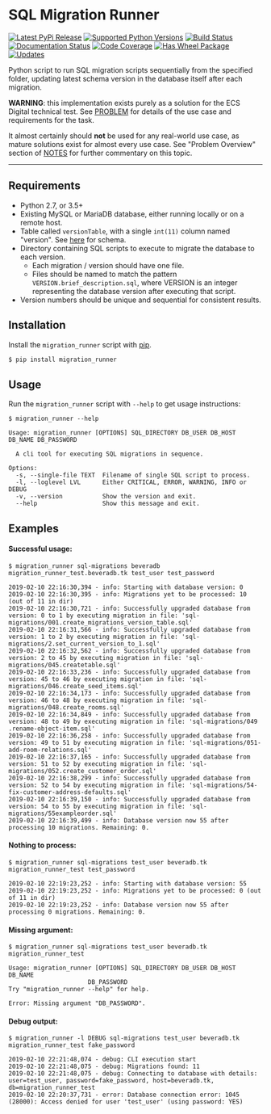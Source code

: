 # SQL Migration Runner

[![Latest PyPi Release](https://img.shields.io/pypi/v/migration_runner.svg)](https://pypi.python.org/pypi/migration_runner)
[![Supported Python Versions](https://img.shields.io/pypi/pyversions/migration_runner.svg?style=flat)](https://pypi.python.org/pypi/migration_runner)
[![Build Status](https://img.shields.io/travis/beveradb/migration_runner.svg)](https://travis-ci.org/beveradb/migration_runner)
[![Documentation Status](https://readthedocs.org/projects/migration_runner/badge/?version=latest)](https://migration_runner.readthedocs.io/en/latest/?badge=latest)
[![Code Coverage](https://coveralls.io/repos/github/beveradb/migration_runner/badge.svg?branch=master)](https://coveralls.io/github/beveradb/migration_runner?branch=master)
[![Has Wheel Package](https://img.shields.io/pypi/wheel/migration_runner.svg)](https://pypi.org/project/migration_runner/#files)
[![Updates](https://pyup.io/repos/github/beveradb/migration_runner/shield.svg)](https://pyup.io/repos/github/beveradb/migration_runner/)

Python script to run SQL migration scripts sequentially from the specified folder,
updating latest schema version in the database itself after each migration.

**WARNING**: this implementation exists purely as a solution for the ECS Digital technical test.
See [PROBLEM](https://github.com/beveradb/migration_runner/blob/master/PROBLEM.md) 
for details of the use case and requirements for the task.

It almost certainly should **not** be used for any real-world use case, as mature solutions
exist for almost every use case. See "Problem Overview" section of [NOTES](https://github.com/beveradb/migration_runner/blob/master/NOTES.md) 
for further commentary on this topic. 

------------------------

## Requirements

* Python 2.7, or 3.5+
* Existing MySQL or MariaDB database, either running locally or on a remote host.
* Table called `versionTable`, with a single `int(11)` column named "version". See [here](https://github.com/beveradb/migration_runner/blob/master/sql-migrations/001.create_migrations_version_table.sql) for schema.
* Directory containing SQL scripts to execute to migrate the database to each version.
   * Each migration / version should have one file.
   * Files should be named to match the pattern `VERSION.brief_description.sql`,
     where VERSION is an integer representing the database version after executing that script.
* Version numbers should be unique and sequential for consistent results.

## Installation

Install the `migration_runner` script with [pip](https://packaging.python.org/tutorials/installing-packages/).

```sh
$ pip install migration_runner
```

## Usage

Run the `migration_runner` script with `--help` to get usage instructions:

```
$ migration_runner --help

Usage: migration_runner [OPTIONS] SQL_DIRECTORY DB_USER DB_HOST DB_NAME DB_PASSWORD

  A cli tool for executing SQL migrations in sequence.

Options:
  -s, --single-file TEXT  Filename of single SQL script to process.
  -l, --loglevel LVL      Either CRITICAL, ERROR, WARNING, INFO or DEBUG
  -v, --version           Show the version and exit.
  --help                  Show this message and exit.
```

## Examples

#### Successful usage:
```
$ migration_runner sql-migrations beveradb migration_runner_test.beveradb.tk test_user test_password

2019-02-10 22:16:30,394 - info: Starting with database version: 0
2019-02-10 22:16:30,395 - info: Migrations yet to be processed: 10 (out of 11 in dir)
2019-02-10 22:16:30,721 - info: Successfully upgraded database from version: 0 to 1 by executing migration in file: 'sql-migrations/001.create_migrations_version_table.sql'
2019-02-10 22:16:31,566 - info: Successfully upgraded database from version: 1 to 2 by executing migration in file: 'sql-migrations/2.set_current_version_to_1.sql'
2019-02-10 22:16:32,562 - info: Successfully upgraded database from version: 2 to 45 by executing migration in file: 'sql-migrations/045.createtable.sql'
2019-02-10 22:16:33,236 - info: Successfully upgraded database from version: 45 to 46 by executing migration in file: 'sql-migrations/046.create_seed_items.sql'
2019-02-10 22:16:34,173 - info: Successfully upgraded database from version: 46 to 48 by executing migration in file: 'sql-migrations/048.create_rooms.sql'
2019-02-10 22:16:34,849 - info: Successfully upgraded database from version: 48 to 49 by executing migration in file: 'sql-migrations/049 .rename-object-item.sql'
2019-02-10 22:16:36,258 - info: Successfully upgraded database from version: 49 to 51 by executing migration in file: 'sql-migrations/051-add-room-relations.sql'
2019-02-10 22:16:37,165 - info: Successfully upgraded database from version: 51 to 52 by executing migration in file: 'sql-migrations/052.create_customer_order.sql'
2019-02-10 22:16:38,299 - info: Successfully upgraded database from version: 52 to 54 by executing migration in file: 'sql-migrations/54-fix-customer-address-defaults.sql'
2019-02-10 22:16:39,150 - info: Successfully upgraded database from version: 54 to 55 by executing migration in file: 'sql-migrations/55exampleorder.sql'
2019-02-10 22:16:39,499 - info: Database version now 55 after processing 10 migrations. Remaining: 0.
```

#### Nothing to process:
```
$ migration_runner sql-migrations test_user beveradb.tk migration_runner_test test_password

2019-02-10 22:19:23,252 - info: Starting with database version: 55
2019-02-10 22:19:23,252 - info: Migrations yet to be processed: 0 (out of 11 in dir)
2019-02-10 22:19:23,252 - info: Database version now 55 after processing 0 migrations. Remaining: 0.
```

#### Missing argument:
```
$ migration_runner sql-migrations test_user beveradb.tk migration_runner_test

Usage: migration_runner [OPTIONS] SQL_DIRECTORY DB_USER DB_HOST DB_NAME
                      DB_PASSWORD
Try "migration_runner --help" for help.

Error: Missing argument "DB_PASSWORD".
```

#### Debug output:
```
$ migration_runner -l DEBUG sql-migrations test_user beveradb.tk migration_runner_test fake_password

2019-02-10 22:21:48,074 - debug: CLI execution start
2019-02-10 22:21:48,075 - debug: Migrations found: 11
2019-02-10 22:21:48,075 - debug: Connecting to database with details: user=test_user, password=fake_password, host=beveradb.tk, db=migration_runner_test
2019-02-10 22:20:37,731 - error: Database connection error: 1045 (28000): Access denied for user 'test_user' (using password: YES)
```
